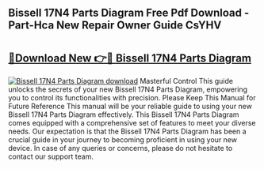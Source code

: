 ## Bissell 17N4 Parts Diagram Free Pdf Download - Part-Hca New Repair Owner Guide CsYHV

# <h2><a href="http://dfjxzij.blite.top/?on=Bissell+17N4+Parts+Diagram">🔗Download New 👉🔴 Bissell 17N4 Parts Diagram</a></h2>

[![Bissell 17N4 Parts Diagram download](https://i.imgur.com/lujVjoI.png)](http://dfjxzij.blite.top/?on=Bissell+17N4+Parts+Diagram)
Masterful Control This guide unlocks the secrets of your new Bissell 17N4 Parts Diagram, empowering you to control its functionalities with precision. Please Keep This Manual for Future Reference This manual will be your reliable guide to using your new Bissell 17N4 Parts Diagram effectively. This Bissell 17N4 Parts Diagram comes equipped with a comprehensive set of features to meet your diverse needs. Our expectation is that the Bissell 17N4 Parts Diagram has been a crucial guide in your journey to becoming proficient in using your new device. In case of any queries or concerns, please do not hesitate to contact our support team.
